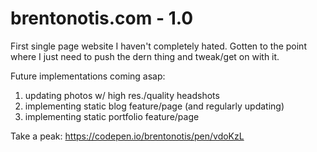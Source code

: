 # brentonotis.com - 1.0

First single page website I haven't completely hated. Gotten to the point where I just need to push the dern thing and tweak/get on with it.

Future implementations coming asap:

1) updating photos w/ high res./quality headshots
2) implementing static blog feature/page (and regularly updating)
3) implementing static portfolio feature/page

Take a peak: https://codepen.io/brentonotis/pen/vdoKzL
